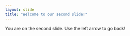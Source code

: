 ```yaml
---
layout: slide
title: "Welcome to our second slide!"
---
```

You are on the second slide.
Use the left arrow to go back!
